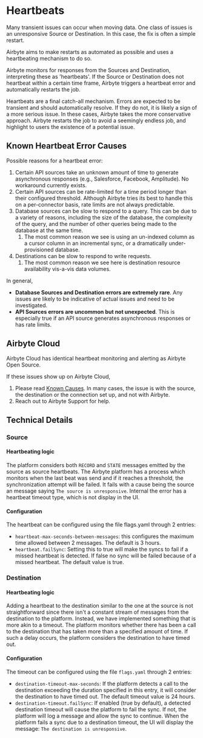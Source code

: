 # Heartbeats

Many transient issues can occur when moving data. One class of issues is an unresponsive Source or Destination. In this case, the fix is often a simple restart.

Airbyte aims to make restarts as automated as possible and uses a heartbeating mechanism to do so.

Airbyte monitors for responses from the Sources and Destination, interpreting these as 'heartbeats'. If the Source or Destination does not heartbeat within
a certain time frame, Airbyte triggers a heartbeat error and automatically restarts the job.

Heartbeats are a final catch-all mechanism. Errors are expected to be transient and should automatically resolve. If they do not, it is likely a sign of a more serious issue.
In these cases, Airbyte takes the more conservative approach. Airbyte restarts the job to avoid a seemingly endless job, and highlight to users the existence of a potential issue.

## Known Heartbeat Error Causes

Possible reasons for a heartbeat error:

1. Certain API sources take an unknown amount of time to generate asynchronous responses (e.g., Salesforce, Facebook, Amplitude). No workaround currently exists.
2. Certain API sources can be rate-limited for a time period longer than their configured threshold. Although Airbyte tries its best to handle this on a per-connector basis, rate limits are not always predictable.
3. Database sources can be slow to respond to a query. This can be due to a variety of reasons, including the size of the database, the complexity of the query, and the number of other queries being made to the database at the same time.
   1. The most common reason we see is using an un-indexed column as a cursor column in an incremental sync, or a dramatically under-provisioned database.
4. Destinations can be slow to respond to write requests.
   1. The most common reason we see here is destination resource availability vis-a-vis data volumes.

In general,

- **Database Sources and Destination errors are extremely rare**. Any issues are likely to be indicative of actual issues and need to be investigated.
- **API Sources errors are uncommon but not unexpected**. This is especially true if an API source generates asynchronous responses or has rate limits.

## Airbyte Cloud

Airbyte Cloud has identical heartbeat monitoring and alerting as Airbyte Open Source.

If these issues show up on Airbyte Cloud,

1. Please read [Known Causes](#known-causes). In many cases, the issue is with the source, the destination or the connection set up, and not with Airbyte.
2. Reach out to Airbyte Support for help.

## Technical Details

### Source

#### Heartbeating logic

The platform considers both `RECORD` and `STATE` messages emitted by the source as source heartbeats.
The Airbyte platform has a process which monitors when the last beat was send and if it reaches a threshold,
the synchronization attempt will be failed. It fails with a cause being the source an message saying
`The source is unresponsive`. Internal the error has a heartbeat timeout type, which is not display in the UI.

#### Configuration

The heartbeat can be configured using the file flags.yaml through 2 entries:

- `heartbeat-max-seconds-between-messages`: this configures the maximum time allowed between 2 messages.
  The default is 3 hours.
- `heartbeat.failSync`: Setting this to true will make the syncs to fail if a missed heartbeat is detected.
  If false no sync will be failed because of a missed heartbeat. The default value is true.

### Destination

#### Heartbeating logic

Adding a heartbeat to the destination similar to the one at the source is not straightforward since there isn't a constant stream of messages from the destination to the platform. Instead, we have implemented something that is more akin to a timeout. The platform monitors whether there has been a call to the destination that has taken more than a specified amount of time. If such a delay occurs, the platform considers the destination to have timed out.

#### Configuration

The timeout can be configured using the file `flags.yaml` through 2 entries:

- `destination-timeout-max-seconds`: If the platform detects a call to the destination exceeding the duration specified in this entry, it will consider the destination to have timed out. The default timeout value is 24 hours.
- `destination-timeout.failSync`: If enabled (true by default), a detected destination timeout will cause the platform to fail the sync. If not, the platform will log a message and allow the sync to continue. When the platform fails a sync due to a destination timeout, the UI will display the message: `The destination is unresponsive`.
